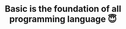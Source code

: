 ---
id: module1_basic
title: Basic is the foundation of all programming language 😇
sidebar_label: "Module 1: Basics"
---